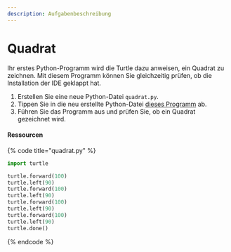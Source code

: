 ```yaml
---
description: Aufgabenbeschreibung
---
```


# Quadrat

Ihr erstes Python-Programm wird die Turtle dazu anweisen, ein Quadrat zu zeichnen. Mit diesem Programm können Sie gleichzeitig prüfen, ob die Installation der IDE geklappt hat.

1. Erstellen Sie eine neue Python-Datei `quadrat.py`.
2. Tippen Sie in die neu erstellte Python-Datei [dieses Programm](quadrat.md#undefined) ab.
3. Führen Sie das Programm aus und prüfen Sie, ob ein Quadrat gezeichnet wird.

#### Ressourcen

{% code title="quadrat.py" %}
```python
import turtle

turtle.forward(100)
turtle.left(90)
turtle.forward(100)
turtle.left(90)
turtle.forward(100)
turtle.left(90)
turtle.forward(100)
turtle.left(90)
turtle.done()
```
{% endcode %}
